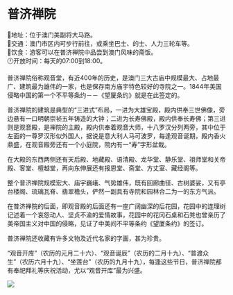 # 普济禅院  
📍地址：位于澳门美副将大马路。  
🚌交通：澳门市区内可步行前往，或乘坐巴士、的士、人力三轮车等。  
🍴饮食：游客可以在普济禅院中品尝到澳门风味的斋饭。  
🕛开放时间：每天的07:00到18:00。  

普济禅院俗称观音堂，有近400年的历史，是澳门三大古庙中规模最大、占地最广、建筑最为雄伟的一家，也是保存南方庙宇特色较好的寺院之一。1844年美国侵略中国的第一个不平等条约－－《望厦条约》就是在此签定的。  

普济禅院的建筑是典型的“三进式”布局，一进为大雄宝殿，殿内供奉三世佛像，旁边悬有一口明朝崇祯五年铸造的大钟；二进为长寿佛殿，殿内供奉长寿佛；第三进则是观音殿，是禅院的主殿，殿内供奉着观音大师，十八罗汉分列两旁，其中位于左面的一尊罗汉形似外国人，据说是意大利人马可波罗，每逢观音诞期，殿内香火鼎盛，在观音殿旁还有一个小庭院，院内有一“寿”字形盆栽。  

在大殿的东西两侧还有天后殿、地藏殿、语清殿、龙华堂、静乐堂、祖师堂和关帝殿、客堂、檀越堂，再向东伸展还有报恩堂、斋堂、方丈室、藏经阁等。  

整个普济禅院规模宏大、庙宇巍峨、气势雄伟，既有回廊曲径、古树婆娑，又有亭台楼阁、琉璃瓦脊、翡翠檐头，俨然一副具有寺院和园林合二为一的东方气派。  

在普济禅院的后面，即观音殿的后面还有一座广阔幽深的后花园，花园中的连理树记述着一个哀怨动人、坚贞不渝的爱情故事，花园中的花冈石桌和石凳也曾亲历了美帝国主义对中国的侵略，见证了中美间不平等条约《望厦条约》的签订。  

普济禅院还收藏有许多文物及近代名家的字画，甚为珍贵。  

“观音开库”（农历的元月二十六）、“观音诞辰”（农历的二月十九）、“普渡众生”（农历六月十九）、“坐莲台”（农历的九月十九），每逢这些节日，普济禅院都有奉祀拜礼等庆祝活动，尤以“观音开库”最为兴盛。  

![](https://raw.gitmirror.com/szqq0512/Pic/main/img/202201212111468.png)  
